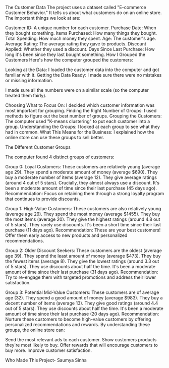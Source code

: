The Customer Data
The project uses a dataset called "E-commerce Customer Behavior." It tells us about what customers do on an online store. The important things we look at are:

Customer ID: A unique number for each customer.
Purchase Date: When they bought something.
Items Purchased: How many things they bought.
Total Spending: How much money they spent.
Age: The customer's age.
Average Rating: The average rating they gave to products.
Discount Applied: Whether they used a discount.
Days Since Last Purchase: How long it's been since they last bought something.
How I Grouped the Customers
Here's how the computer grouped the customers:

Looking at the Data: I loaded the customer data into the computer and got familiar with it.
Getting the Data Ready:
I made sure there were no mistakes or missing information.

I made sure all the numbers were on a similar scale (so the computer treated them fairly).

Choosing What to Focus On: I decided which customer information was most important for grouping.
Finding the Right Number of Groups: I used methods to figure out the best number of groups.
Grouping the Customers: The computer used "K-means clustering" to put each customer into a group.
Understanding the Groups: I looked at each group to see what they had in common.
What This Means for the Business: I explained how the online store can use these groups to sell better.

The Different Customer Groups

The computer found 4 distinct groups of customers:

Group 0: Loyal Customers:
These customers are relatively young (average age 29).
They spend a moderate amount of money (average $690).
They buy a moderate number of items (average 12).
They give average ratings (around 4 out of 5 stars).
Crucially, they almost always use a discount.
It's been a moderate amount of time since their last purchase (45 days ago).
Recommendation: Focus on retaining them through a strong loyalty program that continues to provide discounts.

Group 1: High-Value Customers:
These customers are also relatively young (average age 29).
They spend the most money (average $1455).
They buy the most items (average 20).
They give the highest ratings (around 4.8 out of 5 stars).
They rarely use discounts.
It's been a short time since their last purchase (11 days ago).
Recommendation: These are your best customers! Offer them early access to new products and personalized recommendations.

Group 2: Older Discount Seekers:
These customers are the oldest (average age 39).
They spend the least amount of money (average $473).
They buy the fewest items (average 8).
They give the lowest ratings (around 3.3 out of 5 stars).
They use discounts about half the time.
It's been a moderate amount of time since their last purchase (31 days ago).
Recommendation: Try to re-engage them with targeted promotions and address their lower satisfaction.

Group 3: Potential Mid-Value Customers:
These customers are of average age (32).
They spend a good amount of money (average $983).
They buy a decent number of items (average 13).
They give good ratings (around 4.4 out of 5 stars).
They use discounts about half the time.
It's been a moderate amount of time since their last purchase (20 days ago).
Recommendation: Nurture these customers to become high-value customers by offering personalized recommendations and rewards.
By understanding these groups, the online store can:

Send the most relevant ads to each customer.
Show customers products they're most likely to buy.
Offer rewards that will encourage customers to buy more.
Improve customer satisfaction.

Who Made This Project-
Saumya Sinha

